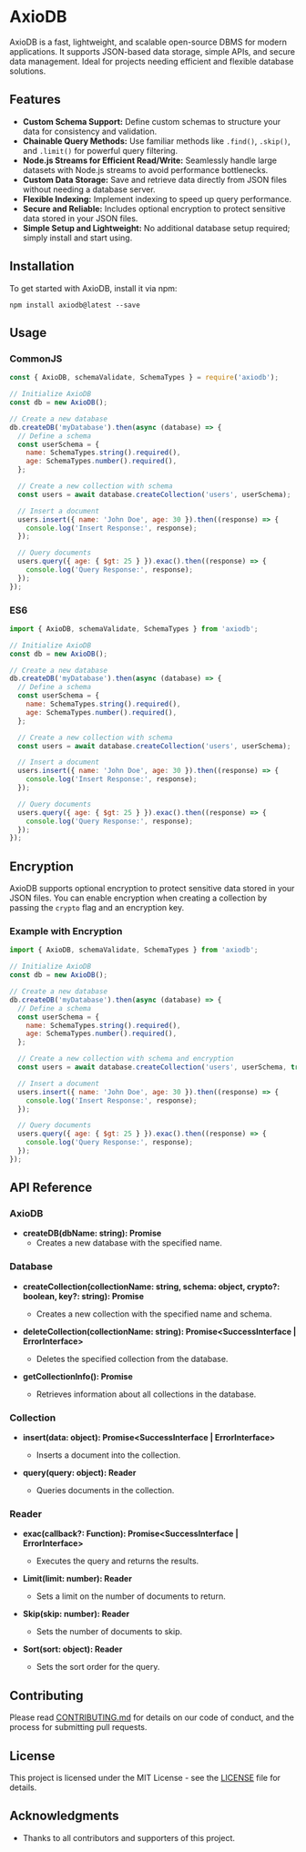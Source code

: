 # AxioDB

AxioDB is a fast, lightweight, and scalable open-source DBMS for modern applications. It supports JSON-based data storage, simple APIs, and secure data management. Ideal for projects needing efficient and flexible database solutions.

## Features

- **Custom Schema Support:** Define custom schemas to structure your data for consistency and validation.
- **Chainable Query Methods:** Use familiar methods like `.find()`, `.skip()`, and `.limit()` for powerful query filtering.
- **Node.js Streams for Efficient Read/Write:** Seamlessly handle large datasets with Node.js streams to avoid performance bottlenecks.
- **Custom Data Storage:** Save and retrieve data directly from JSON files without needing a database server.
- **Flexible Indexing:** Implement indexing to speed up query performance.
- **Secure and Reliable:** Includes optional encryption to protect sensitive data stored in your JSON files.
- **Simple Setup and Lightweight:** No additional database setup required; simply install and start using.

## Installation

To get started with AxioDB, install it via npm:

```shell
npm install axiodb@latest --save
```

## Usage

### CommonJS

```js
const { AxioDB, schemaValidate, SchemaTypes } = require('axiodb');

// Initialize AxioDB
const db = new AxioDB();

// Create a new database
db.createDB('myDatabase').then(async (database) => {
  // Define a schema
  const userSchema = {
    name: SchemaTypes.string().required(),
    age: SchemaTypes.number().required(),
  };

  // Create a new collection with schema
  const users = await database.createCollection('users', userSchema);

  // Insert a document
  users.insert({ name: 'John Doe', age: 30 }).then((response) => {
    console.log('Insert Response:', response);
  });

  // Query documents
  users.query({ age: { $gt: 25 } }).exac().then((response) => {
    console.log('Query Response:', response);
  });
});
```

### ES6

```js
import { AxioDB, schemaValidate, SchemaTypes } from 'axiodb';

// Initialize AxioDB
const db = new AxioDB();

// Create a new database
db.createDB('myDatabase').then(async (database) => {
  // Define a schema
  const userSchema = {
    name: SchemaTypes.string().required(),
    age: SchemaTypes.number().required(),
  };

  // Create a new collection with schema
  const users = await database.createCollection('users', userSchema);

  // Insert a document
  users.insert({ name: 'John Doe', age: 30 }).then((response) => {
    console.log('Insert Response:', response);
  });

  // Query documents
  users.query({ age: { $gt: 25 } }).exac().then((response) => {
    console.log('Query Response:', response);
  });
});
```

## Encryption

AxioDB supports optional encryption to protect sensitive data stored in your JSON files. You can enable encryption when creating a collection by passing the `crypto` flag and an encryption key.

### Example with Encryption

```js
import { AxioDB, schemaValidate, SchemaTypes } from 'axiodb';

// Initialize AxioDB
const db = new AxioDB();

// Create a new database
db.createDB('myDatabase').then(async (database) => {
  // Define a schema
  const userSchema = {
    name: SchemaTypes.string().required(),
    age: SchemaTypes.number().required(),
  };

  // Create a new collection with schema and encryption
  const users = await database.createCollection('users', userSchema, true, 'mySecretKey');

  // Insert a document
  users.insert({ name: 'John Doe', age: 30 }).then((response) => {
    console.log('Insert Response:', response);
  });

  // Query documents
  users.query({ age: { $gt: 25 } }).exac().then((response) => {
    console.log('Query Response:', response);
  });
});
```

## API Reference

### AxioDB

- **createDB(dbName: string): Promise<Database>**
  - Creates a new database with the specified name.

### Database

- **createCollection(collectionName: string, schema: object, crypto?: boolean, key?: string): Promise<Collection>**
  - Creates a new collection with the specified name and schema.

- **deleteCollection(collectionName: string): Promise<SuccessInterface | ErrorInterface>**
  - Deletes the specified collection from the database.

- **getCollectionInfo(): Promise<SuccessInterface>**
  - Retrieves information about all collections in the database.

### Collection

- **insert(data: object): Promise<SuccessInterface | ErrorInterface>**
  - Inserts a document into the collection.

- **query(query: object): Reader**
  - Queries documents in the collection.

### Reader

- **exac(callback?: Function): Promise<SuccessInterface | ErrorInterface>**
  - Executes the query and returns the results.

- **Limit(limit: number): Reader**
  - Sets a limit on the number of documents to return.

- **Skip(skip: number): Reader**
  - Sets the number of documents to skip.

- **Sort(sort: object): Reader**
  - Sets the sort order for the query.

## Contributing

Please read [CONTRIBUTING.md](CONTRIBUTING.md) for details on our code of conduct, and the process for submitting pull requests.

## License

This project is licensed under the MIT License - see the [LICENSE](LICENSE) file for details.

## Acknowledgments

- Thanks to all contributors and supporters of this project.

